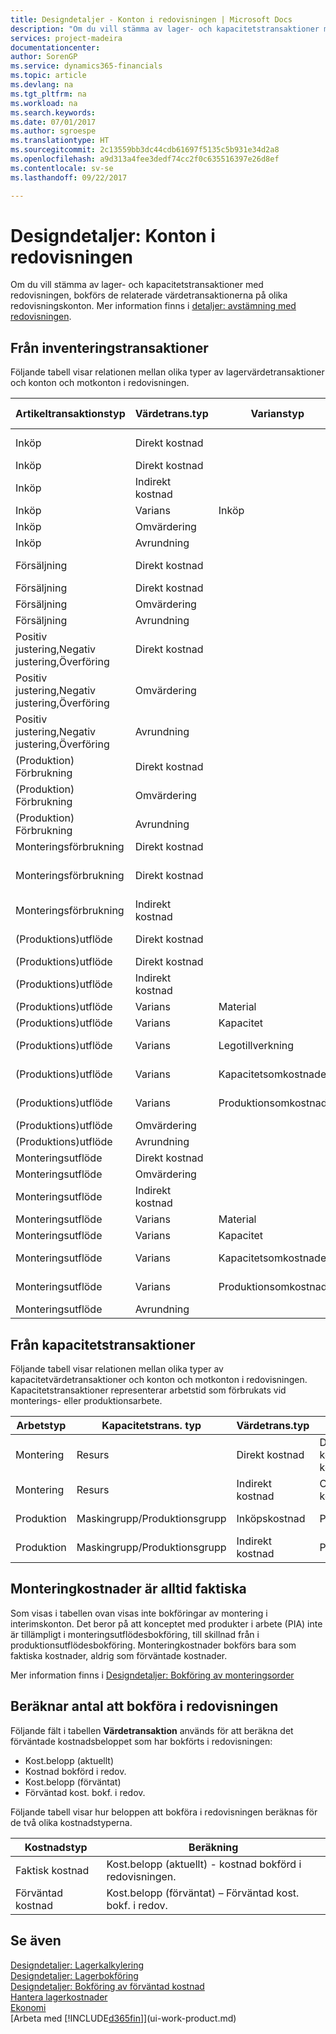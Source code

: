 ```yaml
---
title: Designdetaljer - Konton i redovisningen | Microsoft Docs
description: "Om du vill stämma av lager- och kapacitetstransaktioner med redovisningen, bokförs de relaterade värdetransaktionerna på olika redovisningskonton."
services: project-madeira
documentationcenter: 
author: SorenGP
ms.service: dynamics365-financials
ms.topic: article
ms.devlang: na
ms.tgt_pltfrm: na
ms.workload: na
ms.search.keywords: 
ms.date: 07/01/2017
ms.author: sgroespe
ms.translationtype: HT
ms.sourcegitcommit: 2c13559bb3dc44cdb61697f5135c5b931e34d2a8
ms.openlocfilehash: a9d313a4fee3dedf74cc2f0c635516397e26d8ef
ms.contentlocale: sv-se
ms.lasthandoff: 09/22/2017

---
```

# <a name="design-details-accounts-in-the-general-ledger"></a>Designdetaljer: Konton i redovisningen
Om du vill stämma av lager- och kapacitetstransaktioner med redovisningen, bokförs de relaterade värdetransaktionerna på olika redovisningskonton. Mer information finns i [detaljer: avstämning med redovisningen](design-details-reconciliation-with-the-general-ledger.md).  

## <a name="from-the-inventory-ledger"></a>Från inventeringstransaktioner  
Följande tabell visar relationen mellan olika typer av lagervärdetransaktioner och konton och motkonton i redovisningen.  

|**Artikeltransaktionstyp**|**Värdetrans.typ**|**Varianstyp**|**Förväntad kostnad**|**Konto**|**Balanskonto**|  
|--------------------------------|--------------------------|-----------------------|-----------------------|-----------------|---------------------------|  
|Inköp|Direkt kostnad||Ja|Lager (interim)|Lagerbokf. (interim)|  
|Inköp|Direkt kostnad||Nr|Lagersaldo|Direkt kostnad kopplad|  
|Inköp|Indirekt kostnad||Nr|Lagersaldo|Omkostnader kopplade|  
|Inköp|Varians|Inköp|Nr|Lagersaldo|Inköpsvarians|  
|Inköp|Omvärdering||Nr|Lagersaldo|Lagerjustering|  
|Inköp|Avrundning||Nr|Lagersaldo|Lagerjustering|  
|Försäljning|Direkt kostnad||Ja|Lager (interim)|KSV (interim)|  
|Försäljning|Direkt kostnad||Nr|Lagersaldo|KSV|  
|Försäljning|Omvärdering||Nr|Lagersaldo|Lagerjustering|  
|Försäljning|Avrundning||Nr|Lagersaldo|Lagerjustering|  
|Positiv justering,Negativ justering,Överföring|Direkt kostnad||Nr|Lagersaldo|Lagerjustering|  
|Positiv justering,Negativ justering,Överföring|Omvärdering||Nr|Lagersaldo|Lagerjustering|  
|Positiv justering,Negativ justering,Överföring|Avrundning||Nr|Lagersaldo|Lagerjustering|  
|(Produktion) Förbrukning|Direkt kostnad||Nr|Lagersaldo|PIA|  
|(Produktion) Förbrukning|Omvärdering||Nr|Lagersaldo|Lagerjustering|  
|(Produktion) Förbrukning|Avrundning||Nr|Lagersaldo|Lagerjustering|  
|Monteringsförbrukning|Direkt kostnad||Nr|Lagersaldo|Lagerjustering|  
|Monteringsförbrukning|Direkt kostnad||Nr|Direkt kostnad kopplad|Lagerjustering|  
|Monteringsförbrukning|Indirekt kostnad||Nr|Omkostnader kopplade|Lagerjustering|  
|(Produktions)utflöde|Direkt kostnad||Ja|Lager (interim)|PIA|  
|(Produktions)utflöde|Direkt kostnad||Nr|Lagersaldo|PIA|  
|(Produktions)utflöde|Indirekt kostnad||Nr|Lagersaldo|Omkostnader kopplade|  
|(Produktions)utflöde|Varians|Material|Nr|Lagersaldo|Materialvarians|  
|(Produktions)utflöde|Varians|Kapacitet|Nr|Lagersaldo|Kapacitetsvarians|  
|(Produktions)utflöde|Varians|Legotillverkning|Nr|Lagersaldo|Legotillverkning varians|  
|(Produktions)utflöde|Varians|Kapacitetsomkostnader|Nr|Lagersaldo|Kapacitetsomkostnader varians|  
|(Produktions)utflöde|Varians|Produktionsomkostnader|Nr|Lagersaldo|Prod.- och omkostnadsvarians|  
|(Produktions)utflöde|Omvärdering||Nr|Lagersaldo|Lagerjustering|  
|(Produktions)utflöde|Avrundning||Nr|Lagersaldo|Lagerjustering|  
|Monteringsutflöde|Direkt kostnad||Nr|Lagersaldo|Lagerjustering|  
|Monteringsutflöde|Omvärdering||Nr|Lagersaldo|Lagerjustering|  
|Monteringsutflöde|Indirekt kostnad||Nr|Lagersaldo|Omkostnader kopplade|  
|Monteringsutflöde|Varians|Material|Nr|Lagersaldo|Materialvarians|  
|Monteringsutflöde|Varians|Kapacitet|Nr|Lagersaldo|Kapacitetsvarians|  
|Monteringsutflöde|Varians|Kapacitetsomkostnader|Nr|Lagersaldo|Kapacitetsomkostnader varians|  
|Monteringsutflöde|Varians|Produktionsomkostnader|Nr|Lagersaldo|Prod.- och omkostnadsvarians|  
|Monteringsutflöde|Avrundning||Nr|Lagersaldo|Lagerjustering|  

## <a name="from-the-capacity-ledger"></a>Från kapacitetstransaktioner  
 Följande tabell visar relationen mellan olika typer av kapacitetvärdetransaktioner och konton och motkonton i redovisningen. Kapacitetstransaktioner representerar arbetstid som förbrukats vid monterings- eller produktionsarbete.  

|**Arbetstyp**|**Kapacitetstrans. typ**|**Värdetrans.typ**|**Konto**|**Balanskonto**|  
|-------------------|------------------------------------|--------------------------|-----------------|---------------------------|  
|Montering|Resurs|Direkt kostnad|Direkt kostnad kopplad|Lagerjustering|  
|Montering|Resurs|Indirekt kostnad|Omkostnader kopplade|Lagerjustering|  
|Produktion|Maskingrupp/Produktionsgrupp|Inköpskostnad|PIA-konto|Direkt kostnad kopplad|  
|Produktion|Maskingrupp/Produktionsgrupp|Indirekt kostnad|PIA-konto|Omkostnader kopplade|  

## <a name="assembly-costs-are-always-actual"></a>Monteringkostnader är alltid faktiska  
 Som visas i tabellen ovan visas inte bokföringar av montering i interimskonton. Det beror på att konceptet med produkter i arbete (PIA) inte är tillämpligt i monteringsutflödesbokföring, till skillnad från i produktionsutflödesbokföring. Monteringkostnader bokförs bara som faktiska kostnader, aldrig som förväntade kostnader.  

 Mer information finns i [Designdetaljer: Bokföring av monteringsorder](design-details-assembly-order-posting.md)  

## <a name="calculating-the-amount-to-post-to-the-general-ledger"></a>Beräknar antal att bokföra i redovisningen  
 Följande fält i tabellen **Värdetransaktion** används för att beräkna det förväntade kostnadsbeloppet som har bokförts i redovisningen:  

-   Kost.belopp (aktuellt)  
-   Kostnad bokförd i redov.  
-   Kost.belopp (förväntat)  
-   Förväntad kost. bokf. i redov.  

Följande tabell visar hur beloppen att bokföra i redovisningen beräknas för de två olika kostnadstyperna.  

|Kostnadstyp|Beräkning|  
|---------------|-----------------|  
|Faktisk kostnad|Kost.belopp (aktuellt) - kostnad bokförd i redovisningen.|  
|Förväntad kostnad|Kost.belopp (förväntat) – Förväntad kost. bokf. i redov.|  

## <a name="see-also"></a>Se även  
 [Designdetaljer: Lagerkalkylering](design-details-inventory-costing.md)   
 [Designdetaljer: Lagerbokföring](design-details-inventory-posting.md)   
 [Designdetaljer: Bokföring av förväntad kostnad](design-details-expected-cost-posting.md)  
 [Hantera lagerkostnader](finance-manage-inventory-costs.md)  
 [Ekonomi](finance.md)  
 [Arbeta med [!INCLUDE[d365fin](includes/d365fin_md.md)]](ui-work-product.md)  

